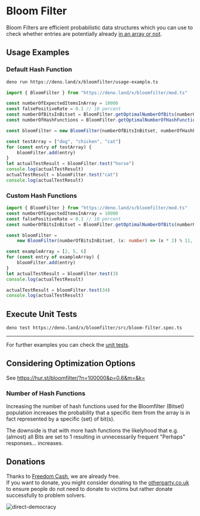 # Bloom Filter
Bloom Filters are efficient probabilistic data structures which you can use to check whether entries are potentially already [in an array or not](https://www.youtube.com/watch?v=gBygn3cVP80).

## Usage Examples
### Default Hash Function
```sh
deno run https://deno.land/x/bloomfilter/usage-example.ts
```

```ts
import { BloomFilter } from "https://deno.land/x/bloomfilter/mod.ts"

const numberOfExpectedItemsInArray = 10000
const falsePositiveRate = 0.1 // 10 percent
const numberOfBitsInBitset = BloomFilter.getOptimalNumberOfBits(numberOfExpectedItemsInArray, falsePositiveRate)
const numberOfHashFunctions = BloomFilter.getOptimalNumberOfHashFunctions(numberOfBitsInBitset, numberOfExpectedItemsInArray)

const bloomFilter = new BloomFilter(numberOfBitsInBitset, numberOfHashFunctions)

const testArray = ["dog", "chicken", "cat"]
for (const entry of testArray) {
    bloomFilter.add(entry)
}
let actualTestResult = bloomFilter.test("horse")
console.log(actualTestResult)
actualTestResult = bloomFilter.test("cat")
console.log(actualTestResult)
```

### Custom Hash Functions
```ts
import { BloomFilter } from "https://deno.land/x/bloomfilter/mod.ts"
const numberOfExpectedItemsInArray = 10000
const falsePositiveRate = 0.1 // 10 percent
const numberOfBitsInBitset = BloomFilter.getOptimalNumberOfBits(numberOfExpectedItemsInArray, falsePositiveRate)

const bloomFilter = 
    new BloomFilter(numberOfBitsInBitset, (x: number) => (x * 2) % 11, (x: number) => (x * 3) % 11, (x: number) => (x * 4) % 11)

const exampleArray = [2, 5, 6]
for (const entry of exampleArray) {
    bloomFilter.add(entry)
}
let actualTestResult = bloomFilter.test(3)
console.log(actualTestResult)

actualTestResult = bloomFilter.test(34)
console.log(actualTestResult)
```

## Execute Unit Tests
```sh
deno test https://deno.land/x/bloomfilter/src/bloom-filter.spec.ts
```

---
  
For further examples you can check the [unit tests](https://github.com/michael-spengler/bloomfilter/blob/main/src/bloom-filter.spec.ts).  

## Considering Optimization Options
See https://hur.st/bloomfilter/?n=100000&p=0.6&m=&k=

### Number of Hash Functions
Increasing the number of hash functions used for the Bloomfilter (Bitset) population increases the probability that a specific item from the array is in fact represented by a specific (set) of bit(s). 

The downside is that with more hash functions the likelyhood that e.g. (almost) all Bits are set to 1 resulting in unnecessarily frequent "Perhaps" responses...  increases.

## Donations
Thanks to [Freedom Cash](https://FreedomCash.org), we are already free.  
If you want to donate, you might consider donating to the [otherparty.co.uk](https://www.otherparty.co.uk/donate-crypto-the-other-party) to ensure people do not need to donate to victims but rather donate successfully to problem solvers.   
  
![direct-democracy](https://github.com/michael-spengler/sleep/assets/145258627/fe97b7da-62b4-4cf6-9be0-7b03b2f3095a)  